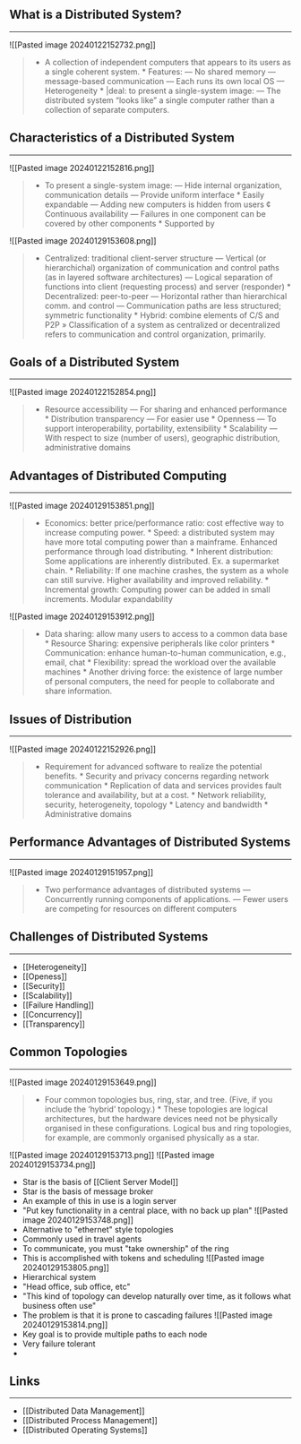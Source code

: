 ## What is a Distributed System?
---
![[Pasted image 20240122152732.png]]
> * A collection of independent computers that appears to its users as a single coherent system. * Features: — No shared memory — message-based communication — Each runs its own local OS — Heterogeneity * |deal: to present a single-system image: — The distributed system “looks like” a single computer rather than a collection of separate computers.

## Characteristics of a Distributed System
---
![[Pasted image 20240122152816.png]]
> * To present a single-system image: — Hide internal organization, communication details — Provide uniform interface * Easily expandable — Adding new computers is hidden from users ¢ Continuous availability — Failures in one component can be covered by other components * Supported by

![[Pasted image 20240129153608.png]]
> * Centralized: traditional client-server structure — Vertical (or hierarchichal) organization of communication and control paths (as in layered software architectures) — Logical separation of functions into client (requesting process) and server (responder) * Decentralized: peer-to-peer — Horizontal rather than hierarchical comm. and control — Communication paths are less structured; symmetric functionality * Hybrid: combine elements of C/S and P2P » Classification of a system as centralized or decentralized refers to communication and control organization, primarily.

## Goals of a Distributed System
---
![[Pasted image 20240122152854.png]]
> * Resource accessibility — For sharing and enhanced performance * Distribution transparency — For easier use * Openness — To support interoperability, portability, extensibility * Scalability — With respect to size (number of users), geographic distribution, administrative domains


## Advantages of Distributed Computing
---
![[Pasted image 20240129153851.png]]
> * Economics: better price/performance ratio: cost effective way to increase computing power. * Speed: a distributed system may have more total computing power than a mainframe. Enhanced performance through load distributing. * Inherent distribution: Some applications are inherently distributed. Ex. a supermarket chain. * Reliability: If one machine crashes, the system as a whole can still survive. Higher availability and improved reliability. * Incremental growth: Computing power can be added in small increments. Modular expandability

![[Pasted image 20240129153912.png]]
> * Data sharing: allow many users to access to a common data base * Resource Sharing: expensive peripherals like color printers * Communication: enhance human-to-human communication, e.g., email, chat * Flexibility: spread the workload over the available machines * Another driving force: the existence of large number of personal computers, the need for people to collaborate and share information.

## Issues of Distribution
---
![[Pasted image 20240122152926.png]]
> * Requirement for advanced software to realize the potential benefits. * Security and privacy concerns regarding network communication * Replication of data and services provides fault tolerance and availability, but at a cost. * Network reliability, security, heterogeneity, topology * Latency and bandwidth * Administrative domains

## Performance Advantages of Distributed Systems
---
![[Pasted image 20240129151957.png]]
> * Two performance advantages of distributed systems — Concurrently running components of applications. — Fewer users are competing for resources on different computers

## Challenges of Distributed Systems
---
* [[Heterogeneity]]
* [[Openess]]
* [[Security]]
* [[Scalability]]
* [[Failure Handling]]
* [[Concurrency]]
* [[Transparency]]


## Common Topologies
---
![[Pasted image 20240129153649.png]]
> * Four common topologies bus, ring, star, and tree. (Five, if you include the ‘hybrid’ topology.) * These topologies are logical architectures, but the hardware devices need not be physically organised in these configurations. Logical bus and ring topologies, for example, are commonly organised physically as a star.

![[Pasted image 20240129153713.png]]
![[Pasted image 20240129153734.png]]
* Star is the basis of [[Client Server Model]] 
* Star is the basis of message broker
* An example of this in use is a login server
* "Put key functionality in a central place, with no back up plan"
![[Pasted image 20240129153748.png]]
* Alternative to "ethernet" style topologies
* Commonly used in travel agents
* To communicate, you must "take ownership" of the ring
* This is accomplished with tokens and scheduling
![[Pasted image 20240129153805.png]]
* Hierarchical system
* "Head office, sub office, etc"
* "This kind of topology can develop naturally over time, as it follows what business often use"
* The problem is that it is prone to cascading failures
![[Pasted image 20240129153814.png]]
* Key goal is to provide multiple paths to each node
* Very failure tolerant
* 
## Links
---
* [[Distributed Data Management]]
* [[Distributed Process Management]]
* [[Distributed Operating Systems]]